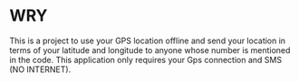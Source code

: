 # WRY

This is a project to use your GPS location offline and send your location in terms of your latitude and longitude to anyone whose number is mentioned in the code. This application only requires your Gps connection and SMS (NO INTERNET).
